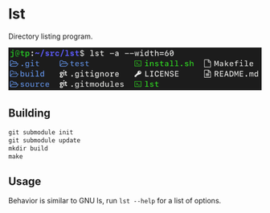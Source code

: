 # lst

Directory listing program.

![lst](./screenshot.png)

## Building

```shell
git submodule init
git submodule update
mkdir build
make
```

## Usage

Behavior is similar to GNU ls, run `lst --help` for a list of options.
